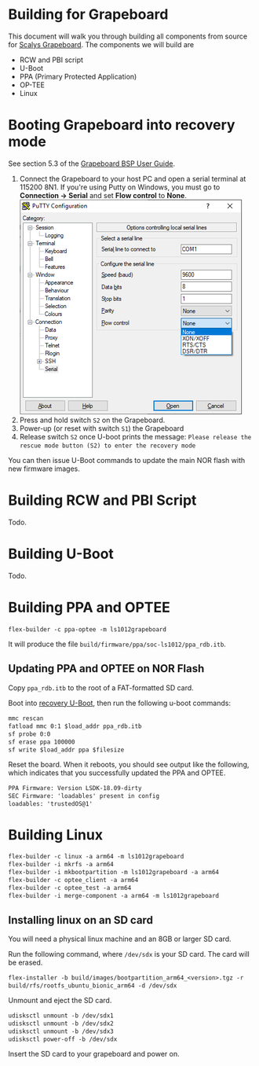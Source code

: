 Building for Grapeboard
============

This document will walk you through building all components from source for [Scalys Grapeboard](https://www.grapeboard.com/). The components we will build are
 - RCW and PBI script
 - U-Boot
 - PPA (Primary Protected Application)
 - OP-TEE
 - Linux

# Booting Grapeboard into recovery mode

See section 5.3 of the [Grapeboard BSP User Guide](https://www.grapeboard.com/wp-content/uploads/2018/05/scalys_grapeboard_bsp_user_guide_180518.pdf).

1. Connect the Grapeboard to your host PC and open a serial terminal at 115200 8N1. If you're using Putty on Windows, you must go to **Connection -> Serial** and set **Flow control** to **None**.
![Putty Flow Control](putty-flow-control.png)
1. Press and hold switch `S2` on the Grapeboard.
1. Power-up (or reset with switch `S1`) the Grapeboard
1. Release switch `S2` once U-boot prints the message: `Please release the rescue mode button (S2) to enter the recovery mode`

You can then issue U-Boot commands to update the main NOR flash with new firmware images.

# Building RCW and PBI Script

Todo.

# Building U-Boot

Todo.

# Building PPA and OPTEE

```
flex-builder -c ppa-optee -m ls1012grapeboard
```

It will produce the file `build/firmware/ppa/soc-ls1012/ppa_rdb.itb`.

## Updating PPA and OPTEE on NOR Flash

Copy `ppa_rdb.itb` to the root of a FAT-formatted SD card.

Boot into [recovery U-Boot](#Booting-Grapeboard-into-recovery-mode), then run the following u-boot commands:

```
mmc rescan
fatload mmc 0:1 $load_addr ppa_rdb.itb
sf probe 0:0
sf erase ppa 100000
sf write $load_addr ppa $filesize
```

Reset the board. When it reboots, you should see output like the following, which indicates that you successfully updated the PPA and OPTEE.

```
PPA Firmware: Version LSDK-18.09-dirty
SEC Firmware: 'loadables' present in config
loadables: 'trustedOS@1'
```

# Building Linux

```
flex-builder -c linux -a arm64 -m ls1012grapeboard
flex-builder -i mkrfs -a arm64
flex-builder -i mkbootpartition -m ls1012grapeboard -a arm64
flex-builder -c optee_client -a arm64
flex-builder -c optee_test -a arm64
flex-builder -i merge-component -a arm64 -m ls1012grapeboard
```

## Installing linux on an SD card

You will need a physical linux machine and an 8GB or larger SD card.

Run the following command, where `/dev/sdx` is your SD card. The card will be erased.

```
flex-installer -b build/images/bootpartition_arm64_<version>.tgz -r build/rfs/rootfs_ubuntu_bionic_arm64 -d /dev/sdx
```

Unmount and eject the SD card.

```
udisksctl unmount -b /dev/sdx1
udisksctl unmount -b /dev/sdx2
udisksctl unmount -b /dev/sdx3
udisksctl power-off -b /dev/sdx
```

Insert the SD card to your grapeboard and power on.

